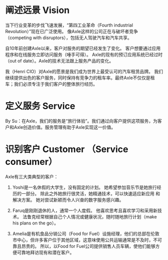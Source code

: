 # 阐述远景 Vision

当下行业变革的步伐飞速发展，“第四工业革命（Fourth industrial Revolution）”现在已广泛使用。 像Axle这样的公司正在与破坏者竞争（competing with disruptors），包括无人驾驶汽车和汽车共享。

自10年前创建Axle以来，客户对服务的期望已经发生了变化。 客户想要通过应用程序和在线服务立即访问服务（唾手可得）。 Axle的现有的预订应用系统已经过时（out of date）。Axle的技术无法跟上服务产品的变化。

我（Henri CIO）对Axle的愿景是我们成为世界上最受认可的汽车租赁品牌。 我们继续提供出色的客户服务，同时保持有竞争力的租车率。最终Axle不仅仅是租车；我们必须专注于我们客户的整体旅行经历。

# 定义服务 Service

By Su：在Axle，我们的服务是“旅行体验”。我们通过向客户提供这项服务，为客户和Axle创造价值。服务管理有助于Axle实现这一价值。

# 识别客户 Customer （Service consumer）

Axle有三大类典型的客户：

1. Yoshi是一名休假的大学生，没有固定的计划。 她希望参加音乐节是她旅行经历的一部分。 除此之外她旅行很灵活，她精通技术，可以快速适应新应用
和解决方案。 她对尝试新颖而令人兴奋的数字服务感兴趣。

2. Faruq是刚刚退休的人，通常一个人度假。 他喜欢思考且喜欢学习和采用新技术。 法鲁克经常根据自己个人情况或健康状况，随时随地旅行计划（make his plans on the go）。

3. Amelia是有机食品分销公司（Food for Fuel）设施经理，他们的总部在伦敦市中心，但许多客户位于其他区域，这意味使用公共运输通常是不及时，不可靠且昂贵的。 所以，以Food for Fuel公司提供销售人员车辆，使他们能够方便可靠地拜访现有和潜在客户。

